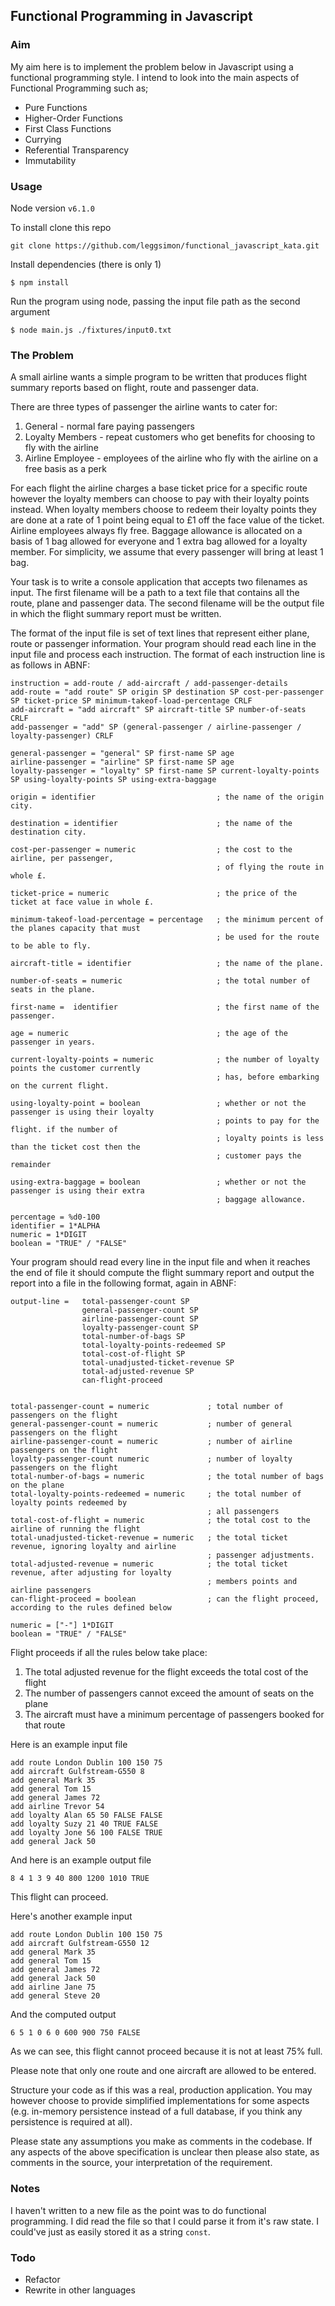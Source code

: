 ## Functional Programming in Javascript

### Aim

My aim here is to implement the problem below in Javascript using a functional programming style. I intend to look into the main aspects of Functional Programming such as;
* Pure Functions
* Higher-Order Functions
* First Class Functions
* Currying
* Referential Transparency
* Immutability

### Usage

Node version `v6.1.0`

To install clone this repo
```
git clone https://github.com/leggsimon/functional_javascript_kata.git
```

Install dependencies (there is only 1)
```
$ npm install
```

Run the program using node, passing the input file path as the second argument
```
$ node main.js ./fixtures/input0.txt
```

### The Problem

A small airline wants a simple program to be written that produces flight summary reports based on flight, route and passenger data.

There are three types of passenger the airline wants to cater for:  
1. General - normal fare paying passengers   
2. Loyalty Members - repeat customers who get benefits for choosing to fly with the airline   
3. Airline Employee - employees of the airline who fly with the airline on a free basis as a perk  

For each flight the airline charges a base ticket price for a specific route however the loyalty members can choose to pay with their loyalty points instead. When loyalty members choose to redeem their loyalty points they are done at a rate of 1 point being equal to £1 off the face value of the ticket.  Airline employees always fly free. Baggage allowance is allocated on a basis of 1 bag allowed for everyone and 1 extra bag allowed for a loyalty member. For simplicity, we assume that every passenger will bring at least 1 bag.

Your task is to write a console application that accepts two filenames as input. The first filename will be a path to a text file that contains all the route, plane and passenger data. The second filename will be the output file in which the flight summary report must be written.

The format of the input file is set of text lines that represent either plane, route or passenger information. Your program should read each line in the input file and process each instruction. The format of each instruction line is as follows in ABNF:

```
instruction = add-route / add-aircraft / add-passenger-details
add-route = "add route" SP origin SP destination SP cost-per-passenger SP ticket-price SP minimum-takeof-load-percentage CRLF
add-aircraft = "add aircraft" SP aircraft-title SP number-of-seats CRLF
add-passenger = "add" SP (general-passenger / airline-passenger / loyalty-passenger) CRLF

general-passenger = "general" SP first-name SP age
airline-passenger = "airline" SP first-name SP age
loyalty-passenger = "loyalty" SP first-name SP current-loyalty-points SP using-loyalty-points SP using-extra-baggage

origin = identifier                           ; the name of the origin city.

destination = identifier                      ; the name of the destination city.

cost-per-passenger = numeric                  ; the cost to the airline, per passenger,
                                              ; of flying the route in whole £.

ticket-price = numeric                        ; the price of the ticket at face value in whole £.

minimum-takeof-load-percentage = percentage   ; the minimum percent of the planes capacity that must
                                              ; be used for the route to be able to fly.

aircraft-title = identifier                   ; the name of the plane.

number-of-seats = numeric                     ; the total number of seats in the plane.

first-name =  identifier                      ; the first name of the passenger.

age = numeric                                 ; the age of the passenger in years.

current-loyalty-points = numeric              ; the number of loyalty points the customer currently
                                              ; has, before embarking on the current flight.

using-loyalty-point = boolean                 ; whether or not the passenger is using their loyalty
                                              ; points to pay for the flight. if the number of
                                              ; loyalty points is less than the ticket cost then the
                                              ; customer pays the remainder

using-extra-baggage = boolean                 ; whether or not the passenger is using their extra
                                              ; baggage allowance.

percentage = %d0-100
identifier = 1*ALPHA
numeric = 1*DIGIT
boolean = "TRUE" / "FALSE"
```

Your program should read every line in the input file and when it reaches the end of file it should compute the flight summary report and output the report into a file in the following format, again in ABNF:
```  
output-line =   total-passenger-count SP  
                general-passenger-count SP
                airline-passenger-count SP
                loyalty-passenger-count SP
                total-number-of-bags SP
                total-loyalty-points-redeemed SP  
                total-cost-of-flight SP
                total-unadjusted-ticket-revenue SP
                total-adjusted-revenue SP
                can-flight-proceed


total-passenger-count = numeric             ; total number of passengers on the flight
general-passenger-count = numeric           ; number of general passengers on the flight
airline-passenger-count = numeric           ; number of airline passengers on the flight
loyalty-passenger-count numeric             ; number of loyalty passengers on the flight
total-number-of-bags = numeric              ; the total number of bags on the plane
total-loyalty-points-redeemed = numeric     ; the total number of loyalty points redeemed by
                                            ; all passengers
total-cost-of-flight = numeric              ; the total cost to the airline of running the flight
total-unadjusted-ticket-revenue = numeric   ; the total ticket revenue, ignoring loyalty and airline
                                            ; passenger adjustments.
total-adjusted-revenue = numeric            ; the total ticket revenue, after adjusting for loyalty
                                            ; members points and airline passengers
can-flight-proceed = boolean                ; can the flight proceed, according to the rules defined below

numeric = ["-"] 1*DIGIT
boolean = "TRUE" / "FALSE"
```

Flight proceeds if all the rules below take place:  
1. The total adjusted revenue for the flight exceeds the total cost of the flight  
2. The number of passengers cannot exceed the amount of seats on the plane  
3. The aircraft must have a minimum percentage of passengers booked for that route  

Here is an example input file
```
add route London Dublin 100 150 75
add aircraft Gulfstream-G550 8
add general Mark 35     
add general Tom 15      
add general James 72      
add airline Trevor 54     
add loyalty Alan 65 50 FALSE FALSE  
add loyalty Suzy 21 40 TRUE FALSE
add loyalty Jone 56 100 FALSE TRUE  
add general Jack 50       
```
And here is an example output file
```
8 4 1 3 9 40 800 1200 1010 TRUE
```
This flight can proceed.

Here's another example input
```
add route London Dublin 100 150 75
add aircraft Gulfstream-G550 12
add general Mark 35     
add general Tom 15      
add general James 72      
add general Jack 50       
add airline Jane 75     
add general Steve 20      
```
And the computed output
```
6 5 1 0 6 0 600 900 750 FALSE
```  
As we can see, this flight cannot proceed because it is not at least 75% full.

Please note that only one route and one aircraft are allowed to be entered.

Structure your code as if this was a real, production application. You may however choose to provide simplified implementations for some aspects (e.g. in-memory persistence instead of a full database, if you think any persistence is required at all).

Please state any assumptions you make as comments in the codebase. If any aspects of the above specification is unclear then please also state, as comments in the source, your interpretation of the requirement.

### Notes

I haven't written to a new file as the point was to do functional programming. I did read the file so that I could parse it from it's raw state. I could've just as easily stored it as a string `const`.

### Todo

* Refactor
* Rewrite in other languages
